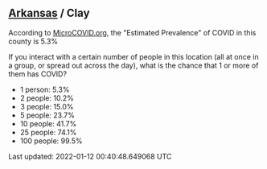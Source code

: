 
## [Arkansas](/united-states/arkansas) / Clay

According to [MicroCOVID.org](http://microcovid.org),
the "Estimated Prevalence" of COVID in this county is 5.3%

If you interact with a certain number of people in this location
(all at once in a group, or spread out across the day), what is the chance that
1 or more of them has COVID?

- 1 person: 5.3%
- 2 people: 10.2%
- 3 people: 15.0%
- 5 people: 23.7%
- 10 people: 41.7%
- 25 people: 74.1%
- 100 people: 99.5%

Last updated: 2022-01-12 00:40:48.649068 UTC
